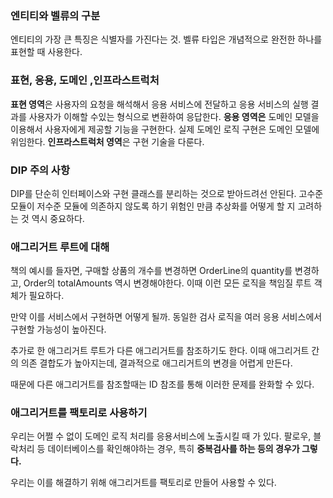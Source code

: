 
### 엔티티와 벨류의 구분

엔티티의 가장 큰 특징은 식별자를 가진다는 것. 벨류 타입은 개념적으로 완전한 하나를 표현할 때 사용한다.


### 표현, 응용, 도메인 ,인프라스트럭처
**표현 영역**은 사용자의 요청을 해석해서 응용 서비스에 전달하고 응용 서비스의 실행 결과를 사용자가 이해할 수있는 형식으로 변환하여 응답한다.
**응용 영역은** 도메인 모델을 이용해서 사용자에게 제공할 기능을 구현한다. 실제 도메인 로직 구현은 도메인 모델에 위임한다.
**인프라스트럭처 영역**은 구현 기술을 다룬다.

### DIP 주의 사항
DIP를 단순히 인터페이스와 구현 클래스를 분리하는 것으로 받아드려선 안된다. 고수준 모듈이 저수준 모듈에 의존하지 않도록 하기 위험인 만큼 추상화를 어떻게 할 지 고려하는 것 역시 중요하다.


### 애그리거트 루트에 대해
책의 예시를 들자면, 구매할 상품의 개수를 변경하면 OrderLine의 quantity를 변경하고, Order의 totalAmounts 역시 변경해야한다. 이때 이런 모든 로직을 책임질 루트 객체가 필요하다. 

만약 이를 서비스에서 구현하면 어떻게 될까. 동일한 검사 로직을 여러 응용 서비스에서 구현할 가능성이 높아진다.

추가로 한 애그리거트 루트가 다른 애그리거트를 참조하기도 한다.
이때 애그리거트 간의 의존 결합도가 높아지는데, 결과적으로 애그리거트의 변경을 어렵게 만든다.

때문에 다른 애그리거트를 참조할때는 ID 참조를 통해 이러한 문제를 완화할 수 있다.


### 애그리거트를 팩토리로 사용하기

우리는 어쩔 수 없이 도메인 로직 처리를 응용서비스에 노출시킬 때 가 있다.
팔로우, 블락처리 등 데이터베이스를 확인해야하는 경우, 특히 **중복검사를 하는 등의 경우가 그렇다.**

우리는 이를 해결하기 위해 애그리거트를 팩토리로 만들어 사용할 수 있다.









